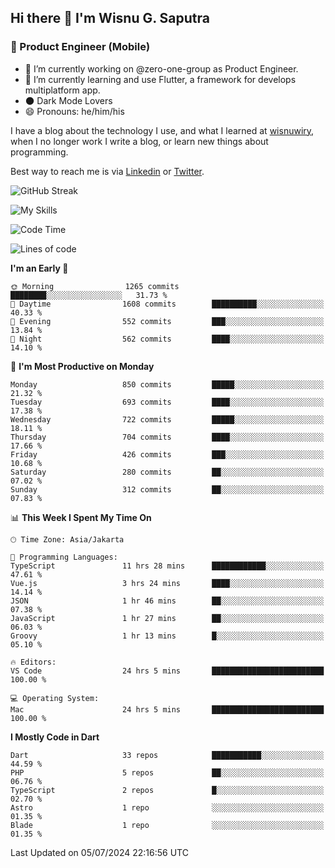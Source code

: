 ## Hi there 👋 I'm Wisnu G. Saputra

### :mobile_phone_off: Product Engineer (Mobile)

- 🔭 I’m currently working on @zero-one-group as Product Engineer.
- 🌱 I’m currently learning and use Flutter, a framework for develops multiplatform app.
- 🌑 Dark Mode Lovers
- 😄 Pronouns: he/him/his

I have a blog about the technology I use, and what I learned at [wisnuwiry](https://wisnuwiry.space/), when I no longer work I write a blog, or learn new things about programming.

Best way to reach me is via [Linkedin](https://www.linkedin.com/in/wisnu-saputra/) or [Twitter](https://twitter.com/wisnuwiry).

![GitHub Streak](https://streak-stats.demolab.com?user=wisnuwiry&theme=dark&hide_border=true)

![My Skills](https://skillicons.dev/icons?i=dart,flutter,kotlin,swift,go,js,css,neovim,git,linux&perline=5)

<!--START_SECTION:waka-->
![Code Time](http://img.shields.io/badge/Code%20Time-1%2C411%20hrs%2014%20mins-blue)

![Lines of code](https://img.shields.io/badge/From%20Hello%20World%20I%27ve%20Written-5.8%20million%20lines%20of%20code-blue)

**I'm an Early 🐤** 

```text
🌞 Morning                1265 commits        ████████░░░░░░░░░░░░░░░░░   31.73 % 
🌆 Daytime                1608 commits        ██████████░░░░░░░░░░░░░░░   40.33 % 
🌃 Evening                552 commits         ███░░░░░░░░░░░░░░░░░░░░░░   13.84 % 
🌙 Night                  562 commits         ████░░░░░░░░░░░░░░░░░░░░░   14.10 % 
```
📅 **I'm Most Productive on Monday** 

```text
Monday                   850 commits         █████░░░░░░░░░░░░░░░░░░░░   21.32 % 
Tuesday                  693 commits         ████░░░░░░░░░░░░░░░░░░░░░   17.38 % 
Wednesday                722 commits         █████░░░░░░░░░░░░░░░░░░░░   18.11 % 
Thursday                 704 commits         ████░░░░░░░░░░░░░░░░░░░░░   17.66 % 
Friday                   426 commits         ███░░░░░░░░░░░░░░░░░░░░░░   10.68 % 
Saturday                 280 commits         ██░░░░░░░░░░░░░░░░░░░░░░░   07.02 % 
Sunday                   312 commits         ██░░░░░░░░░░░░░░░░░░░░░░░   07.83 % 
```


📊 **This Week I Spent My Time On** 

```text
🕑︎ Time Zone: Asia/Jakarta

💬 Programming Languages: 
TypeScript               11 hrs 28 mins      ████████████░░░░░░░░░░░░░   47.61 % 
Vue.js                   3 hrs 24 mins       ████░░░░░░░░░░░░░░░░░░░░░   14.14 % 
JSON                     1 hr 46 mins        ██░░░░░░░░░░░░░░░░░░░░░░░   07.38 % 
JavaScript               1 hr 27 mins        ██░░░░░░░░░░░░░░░░░░░░░░░   06.03 % 
Groovy                   1 hr 13 mins        █░░░░░░░░░░░░░░░░░░░░░░░░   05.10 % 

🔥 Editors: 
VS Code                  24 hrs 5 mins       █████████████████████████   100.00 % 

💻 Operating System: 
Mac                      24 hrs 5 mins       █████████████████████████   100.00 % 
```

**I Mostly Code in Dart** 

```text
Dart                     33 repos            ███████████░░░░░░░░░░░░░░   44.59 % 
PHP                      5 repos             ██░░░░░░░░░░░░░░░░░░░░░░░   06.76 % 
TypeScript               2 repos             █░░░░░░░░░░░░░░░░░░░░░░░░   02.70 % 
Astro                    1 repo              ░░░░░░░░░░░░░░░░░░░░░░░░░   01.35 % 
Blade                    1 repo              ░░░░░░░░░░░░░░░░░░░░░░░░░   01.35 % 
```




 Last Updated on 05/07/2024 22:16:56 UTC
<!--END_SECTION:waka-->
